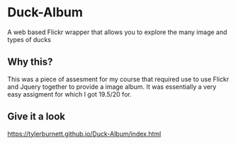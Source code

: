 # Duck-Album
 A web based Flickr wrapper that allows you to explore the many image and types of ducks
 
 ## Why this?
 This was a piece of assesment for my course that required use to use Flickr and Jquery together to provide a image album. It was   essentially a very easy assigment for which I got 19.5/20 for.
 
## Give it a look
https://tylerburnett.github.io/Duck-Album/index.html
